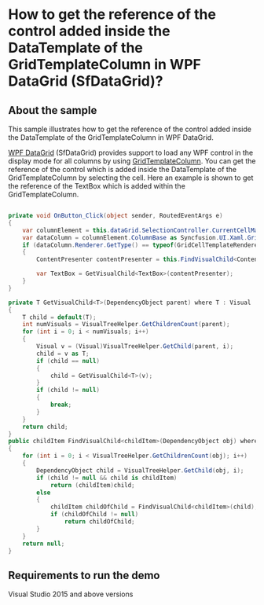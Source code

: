 # How to get the reference of the control added inside the DataTemplate of the GridTemplateColumn in WPF DataGrid (SfDataGrid)?

## About the sample

This sample illustrates how to get the reference of the control added inside the DataTemplate of the GridTemplateColumn in WPF DataGrid.

[WPF DataGrid](https://www.syncfusion.com/wpf-controls/datagrid) (SfDataGrid) provides support to load any WPF control in the display mode for all columns by using [GridTemplateColumn](https://help.syncfusion.com/cr/wpf/Syncfusion.UI.Xaml.Grid.GridTemplateColumn.html). You can get the reference of the control which is added inside the DataTemplate of the GridTemplateColumn by selecting the cell. Here an example is shown to get the reference of the TextBox which is added within the GridTemplateColumn. 

```C#

private void OnButton_Click(object sender, RoutedEventArgs e)
{
    var columnElement = this.dataGrid.SelectionController.CurrentCellManager.CurrentCell.ColumnElement as GridCell;
    var dataColumn = columnElement.ColumnBase as Syncfusion.UI.Xaml.Grid.DataColumn;
    if (dataColumn.Renderer.GetType() == typeof(GridCellTemplateRenderer))
    {
        ContentPresenter contentPresenter = this.FindVisualChild<ContentPresenter>(columnElement);

        var TextBox = GetVisualChild<TextBox>(contentPresenter);
    }
}

private T GetVisualChild<T>(DependencyObject parent) where T : Visual
{
    T child = default(T);
    int numVisuals = VisualTreeHelper.GetChildrenCount(parent);
    for (int i = 0; i < numVisuals; i++)
    {
        Visual v = (Visual)VisualTreeHelper.GetChild(parent, i);
        child = v as T;
        if (child == null)
        {
            child = GetVisualChild<T>(v);
        }
        if (child != null)
        {
            break;
        }
    }
    return child;
}
public childItem FindVisualChild<childItem>(DependencyObject obj) where childItem : DependencyObject
{
    for (int i = 0; i < VisualTreeHelper.GetChildrenCount(obj); i++)
    {
        DependencyObject child = VisualTreeHelper.GetChild(obj, i);
        if (child != null && child is childItem)
            return (childItem)child;
        else
        {
            childItem childOfChild = FindVisualChild<childItem>(child);
            if (childOfChild != null)
                return childOfChild;
        }
    }
    return null;
} 

```

## Requirements to run the demo

Visual Studio 2015 and above versions